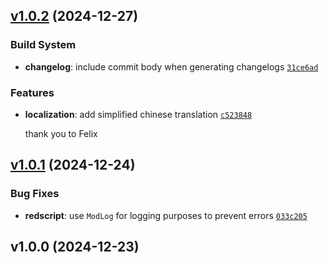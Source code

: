 ## [v1.0.2](https://github.com/Norviah/dialogue-history/compare/v1.0.1...v1.0.2) (2024-12-27)

### Build System

- **changelog**: include commit body when generating changelogs <code>[31ce6ad](https://github.com/Norviah/dialogue-history/commit/31ce6ad282533c11b8a7b824f3c0dda7eb4f51da)</code>

### Features

- **localization**: add simplified chinese translation <code>[c523848](https://github.com/Norviah/dialogue-history/commit/c523848186229eddc2e8532480b35c15139056c5)</code>

	thank you to Felix

## [v1.0.1](https://github.com/Norviah/dialogue-history/compare/v1.0.0...v1.0.1) (2024-12-24)

### Bug Fixes

- **redscript**: use `ModLog` for logging purposes to prevent errors <code>[033c205](https://github.com/Norviah/dialogue-history/commit/033c205a3019bab7491f15b88ab2bbbc7eed5958)</code>

## v1.0.0 (2024-12-23)